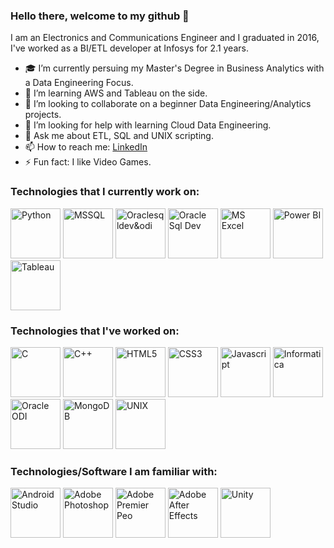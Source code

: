 ### Hello there, welcome to my github 👋

I am an Electronics and Communications Engineer and I graduated in 2016, I've worked as a BI/ETL developer at Infosys for 2.1 years.

- 🎓 I’m currently persuing my Master's Degree in Business Analytics with a Data Engineering Focus.
- 🌱 I’m learning AWS and Tableau on the side.
- 👯 I’m looking to collaborate on a beginner Data Engineering/Analytics projects.
- 🤔 I’m looking for help with learning Cloud Data Engineering.
- 💬 Ask me about ETL, SQL and UNIX scripting.
- 📫 How to reach me: [LinkedIn](https://www.linkedin.com/in/moulikde/)
- ⚡ Fun fact: I like Video Games.

### **Technologies that I currently work on:**
<p>
<img src="https://cdn.worldvectorlogo.com/logos/python-5.svg" width="80" height="80" alt="Python">
<img src="https://brandslogos.com/wp-content/uploads/thumbs/microsoft-sql-server-logo-vector.svg" width="80" height="80" alt="MSSQL">  
<img src="https://cdn.worldvectorlogo.com/logos/oracle-6.svg" width="80" height="80" alt="Oraclesqldev&odi">
<img src="https://download.logo.wine/logo/Oracle_SQL_Developer/Oracle_SQL_Developer-Logo.wine.png" width="80" height="80" alt="Oracle Sql Dev">
<img src="https://upload.wikimedia.org/wikipedia/commons/thumb/3/34/Microsoft_Office_Excel_%282019%E2%80%93present%29.svg/1200px-Microsoft_Office_Excel_%282019%E2%80%93present%29.svg.png" width="80" height="80" alt="MS Excel">  
<img src="https://upload.wikimedia.org/wikipedia/commons/thumb/c/cf/New_Power_BI_Logo.svg/630px-New_Power_BI_Logo.svg.png" width="80" height="80" alt="Power BI">
<img src="https://cdn.worldvectorlogo.com/logos/tableau-software.svg" width="80" height="80" alt="Tableau">
</p>

### **Technologies that I've worked on:**
<p>
<img src="https://cdn.iconscout.com/icon/free/png-512/c-programming-569564.png" width="80" height="80" alt="C">
<img src="https://cdn.worldvectorlogo.com/logos/c.svg" width="80" height="80" alt="C++">
<img src="https://cdn.worldvectorlogo.com/logos/html5.svg" width="80" height="80" alt="HTML5">
<img src="https://cdn.freebiesupply.com/logos/large/2x/css3-logo-png-transparent.png" width="80" height="80" alt="CSS3">
<img src="https://www.freepnglogos.com/uploads/javascript-png/javascript-vector-logo-yellow-png-transparent-javascript-vector-12.png" width="80" height="80" alt="Javascript">
<img src="https://i2.wp.com/zappysys.com/blog/wp-content/uploads/2018/05/informatica-powercenter-logo.png?resize=150%2C150&ssl=1" width="80" height="80" alt="Informatica">
<img src="https://www.parc-consulting.com/wp-content/uploads/2019/06/oracle-data-integrator2-e1561567521747.png" width="80" height="80" alt="Oracle ODI">
<img src="https://cdn.worldvectorlogo.com/logos/mongodb.svg" width="80" height="80" alt="MongoDB">
<img src="http://www.deepanshugahlaut.com/wp-content/uploads/2014/10/Unix-OS-1300x975.png" width="80" height="80" alt="UNIX">
</p>

### **Technologies/Software I am familiar with:**
<p>
<img src="https://i.ya-webdesign.com/images/android-studio-png.png" width="80" height="80" alt="Android Studio">
<img src="https://pngimg.com/uploads/photoshop/photoshop_PNG61.png" width="80" height="80" alt="Adobe Photoshop">
<img src="https://download.logo.wine/logo/Adobe_Premiere_Pro/Adobe_Premiere_Pro-Logo.wine.png" width="80" height="80" alt="Adobe Premier Peo">
<img src="https://cdn.worldvectorlogo.com/logos/after-effects-cc.svg" width="80" height="80" alt="Adobe After Effects">
<img src="https://cdn.worldvectorlogo.com/logos/unity-69.svg" width="80" height="80" alt="Unity">
</p>
